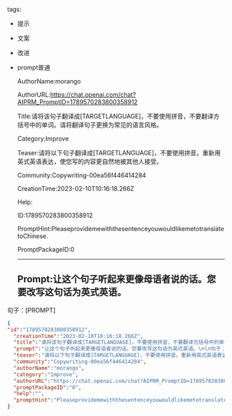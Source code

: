   tags: 
- 提示
- 文案
- 改进
- prompt普通

  AuthorName:morango

  AuthorURL:https://chat.openai.com/chat?AIPRM_PromptID=1789570283800358912

  Title:请将该句子翻译成[TARGETLANGUAGE]，不要使用拼音，不要翻译方括号中的单词。请将翻译句子更换为常见的语言风格。

  Category:Improve

  Teaser:请将以下句子翻译成[TARGETLANGUAGE]，不要使用拼音。重新用英式英语表达，使您写的内容更自然地被其他人接受。

  Community:Copywriting-00ea56f446414284

  CreationTime:2023-02-10T10:16:18.266Z

  Help:

  ID:1789570283800358912

  PromptHint:PleaseprovidemewiththesentenceyouwouldlikemetotranslatetoChinese.

  PromptPackageID:0

  ---

  ## Prompt:让这个句子听起来更像母语者说的话。您要改写这句话为英式英语。

句子：[PROMPT]

  ```json
  {
  "id":"1789570283800358912",
    "creationTime":"2023-02-10T10:16:18.266Z",
    "title":"请将该句子翻译成[TARGETLANGUAGE]，不要使用拼音，不要翻译方括号中的单词。请将翻译句子更换为常见的语言风格。",
    "prompt":"让这个句子听起来更像母语者说的话。您要改写这句话为英式英语。\n\n句子：[PROMPT]",
    "teaser":"请将以下句子翻译成[TARGETLANGUAGE]，不要使用拼音。重新用英式英语表达，使您写的内容更自然地被其他人接受。",
    "community":"Copywriting-00ea56f446414284",
    "authorName":"morango",
    "category":"Improve",
    "authorURL":"https://chat.openai.com/chat?AIPRM_PromptID=1789570283800358912",
    "promptPackageID":"0",
    "help":"",
    "promptHint":"PleaseprovidemewiththesentenceyouwouldlikemetotranslatetoChinese."
  }
  ```
